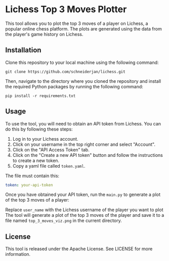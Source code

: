 # Lichess Top 3 Moves Plotter

This tool allows you to plot the top 3 moves of a player on Lichess, a popular online chess platform. The plots are generated using the data from the player's game history on Lichess.

## Installation


Clone this repository to your local machine using the following command:

``` git
git clone https://github.com/schneiderjan/lichess.git
```

Then, navigate to the directory where you cloned the repository and install the required Python packages by running the following command:
```
pip install -r requirements.txt
```

## Usage

To use the tool, you will need to obtain an API token from Lichess. You can do this by following these steps:

1. Log in to your Lichess account.
2. Click on your username in the top right corner and select "Account".
3. Click on the "API Access Token" tab.
4. Click on the "Create a new API token" button and follow the instructions to create a new token.
5. Copy a yaml file called `token.yaml`.

The file must contain this:
``` yaml
token: your-api-token
```

Once you have obtained your API token, run the `main.py` to generate a plot of the top 3 moves of a player:

Replace `user_name` with the Lichess username of the player you want to plot The tool will generate a plot of the top 3 moves of the player and save it to a file named `top_3_moves_viz.png` in the current directory.

## License

This tool is released under the Apache License. See LICENSE for more information.


